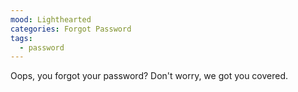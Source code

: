 ```yaml
---
mood: Lighthearted
categories: Forgot Password
tags:
  - password
---
```

Oops, you forgot your password? Don't worry, we got you covered.